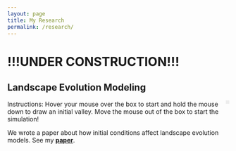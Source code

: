 ```yaml
---
layout: page
title: My Research
permalink: /research/
---
```

<html>
<head>
<style>
</style>
</head>
<body>
<h1>!!!UNDER CONSTRUCTION!!!</h1>
<h2>Landscape Evolution Modeling</h2>

<p><canvas id="myCanvas" width = "370" height ="370" onmousedown="draw_on(event)" onmouseup = "draw_off(event)" onmousemove = "mouse_loc(event)" onmouseout = "start_sim(event)" onmouseover = "start_draw(event)" style="float: right;margin-left:15px; border:4px solid #ededed;"></canvas>
<script src="/assets/js/lem.js" type="text/javascript"></script>
Instructions: Hover your mouse over the box to start and hold the mouse down to draw an initial valley. Move the mouse out of the box to start the simulation!
</p>

<p>
We wrote a paper about how initial conditions affect landscape evolution models. See my <a href="https://doi.org/10.1029/2019GL083305"><b>paper</b></a>.

</p>




<!--
<p><img src="/assets/research/foutput.gif" alt="Drainage Networks" style="width:400px;height:400px;margin-left:15px;float: right">
Lorem ipsum dolor sit amet, consectetur adipiscing elit. Phasellus imperdiet, nulla et dictum interdum, nisi lorem egestas odio, vitae scelerisque enim ligula venenatis dolor. Maecenas nisl est, ultrices nec congue eget, auctor vitae massa. Fusce luctus vestibulum augue ut aliquet. Mauris ante ligula, facilisis sed ornare eu, lobortis in odio. Praesent convallis urna a lacus interdum ut hendrerit risus congue. Nunc sagittis dictum nisi, sed ullamcorper ipsum dignissim ac. In at libero sed nunc venenatis imperdiet sed ornare turpis. Donec vitae dui eget tellus gravida venenatis. Integer fringilla congue eros non fermentum. Sed dapibus pulvinar nibh tempor porta. Cras ac leo purus. Mauris quis diam velit.</p>
-->

</body>
</html>



